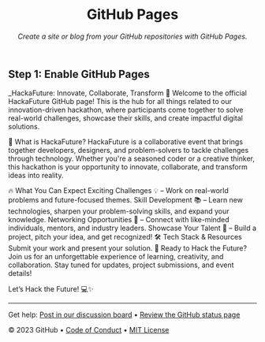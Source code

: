<header>

<!--
  <<< Author notes: Course header >>>
  Include a 1280×640 image, course title in sentence case, and a concise description in emphasis.
  In your repository settings: enable template repository, add your 1280×640 social image, auto delete head branches.
  Add your open source license, GitHub uses MIT license.
-->

# GitHub Pages

_Create a site or blog from your GitHub repositories with GitHub Pages._

</header>

<!--
  <<< Author notes: Step 1 >>>
  Choose 3-5 steps for your course.
  The first step is always the hardest, so pick something easy!
  Link to docs.github.com for further explanations.
  Encourage users to open new tabs for steps!
-->

## Step 1: Enable GitHub Pages

_HackaFuture: Innovate, Collaborate, Transform 🚀
Welcome to the official HackaFuture GitHub page! This is the hub for all things related to our innovation-driven hackathon, where participants come together to solve real-world challenges, showcase their skills, and create impactful digital solutions.

🌟 What is HackaFuture?
HackaFuture is a collaborative event that brings together developers, designers, and problem-solvers to tackle challenges through technology. Whether you're a seasoned coder or a creative thinker, this hackathon is your opportunity to innovate, collaborate, and transform ideas into reality.

🔥 What You Can Expect
Exciting Challenges 💡 – Work on real-world problems and future-focused themes.
Skill Development 📚 – Learn new technologies, sharpen your problem-solving skills, and expand your knowledge.
Networking Opportunities 🤝 – Connect with like-minded individuals, mentors, and industry leaders.
Showcase Your Talent 🎤 – Build a project, pitch your idea, and get recognized!
🛠 Tech Stack & Resources
Submit your work and present your solution.
🚀 Ready to Hack the Future?
Join us for an unforgettable experience of learning, creativity, and collaboration. Stay tuned for updates, project submissions, and event details!

Let’s Hack the Future! 💻✨

<footer>

<!--
  <<< Author notes: Footer >>>
  Add a link to get support, GitHub status page, code of conduct, license link.
-->

---

Get help: [Post in our discussion board](https://github.com/orgs/skills/discussions/categories/github-pages) &bull; [Review the GitHub status page](https://www.githubstatus.com/)

&copy; 2023 GitHub &bull; [Code of Conduct](https://www.contributor-covenant.org/version/2/1/code_of_conduct/code_of_conduct.md) &bull; [MIT License](https://gh.io/mit)

</footer>
